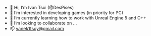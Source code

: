 - 👋 Hi, I’m Ivan Tsoi (@DesPises)
- 👀 I’m interested in developing games (in priority for PC)
- 🌱 I’m currently learning how to work with Unreal Engine 5 and C++
- 💞️ I’m looking to collaborate on ...
- 📫 vanek1tsoy@gmail.com
